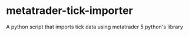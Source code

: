 # metatrader-tick-importer
A python script that imports tick data using metatrader 5 python's library
